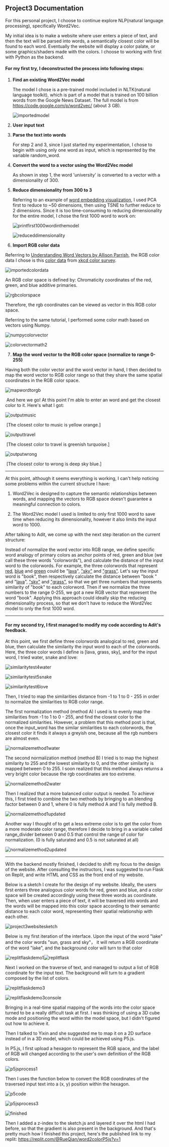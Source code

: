 ## Project3 Documentation

For this personal project, I choose to continue explore NLP(natural language processing), specifically Word2Vec. 



My initial idea is to make a website where user enters a piece of text, and then the text will be parsed into words, a semantically closest color will be found to each word. Eventually the website will display a color palate, or some graphics/shaders made with the colors. I choose to working with first with Python as the backend.



#### For my first try, I deconstructed the process into following steps:

1. **Find an existing Word2Vec model** 

   The model I chose is a pre-trained model included in NLTK(natural language toolkit), which is part of a model that is trained on 100 billion words from the Google News Dataset. The full model is from https://code.google.com/p/word2vec/ (about 3 GB).

   ![importedmodel](images/importedmodel.PNG)

2. **User input text**

3. **Parse the text into words**

   For step 2 and 3, since I just started my experimentation, I chose to begin with using only one word as input, which is represented by the variable random_word.

   

4. **Convert the word to a vector using the Word2Vec model**

   As shown in step 1, the word 'university' is converted to a vector with a dimensionality of 300.

   

5. **Reduce dimensionality from 300 to 3**

   Referring to an example of [word embedding visualization](https://www.nltk.org/howto/gensim.html?highlight=word2vec), I used PCA first to reduce to ~50 dimensions, then using TSNE to further reduce to 2 dimensions. Since it is too time-consuming to reducing dimensionality for the entire model, I chose the first 1000 word to work on:

   ![printfirst1000wordinthemodel](images/printfirst1000wordinthemodel.PNG)

   ![reduceddimensionality](images/reduceddimensionality.PNG)



6. **Import RGB color data**

Referring to [Understanding Word Vectors by Allison Parrish](https://gist.github.com/aparrish/2f562e3737544cf29aaf1af30362f469), the RGB color data I chose is this [color data](https://github.com/dariusk/corpora/blob/master/data/colors/xkcd.json) from [xkcd color survey](https://blog.xkcd.com/2010/05/03/color-survey-results/).

![importedcolordata](images/importedcolordata.PNG)

An RGB color space is defined by: Chromaticity coordinates of the red, green, and blue additive primaries. 

![rgbcolorspace](images/rgbcolorspace.png)

Therefore, the rgb coordinates can be viewed as vector in this RGB color space.

Referring to the same tutorial, I performed some color math based on vectors using Numpy.

![numpycolorvector](images/numpycolorvector.PNG)

![colorvectormath2](images/colorvectormath2.PNG)



7. **Map the word vector to the RGB color space (normalize to range 0-255)**

Having both the color vector and the word vector in hand, I then decided to map the word vector to RGB color range so that they share the same spatial coordinates in the RGB color space.

![mapwordtorgb](images/mapwordtorgb.PNG)

​		And here we go! At this point I'm able to enter an word and get the closest color to it. Here's 		what I got:

![outputmusic](images/outputmusic.PNG)

​		[The closest color to music is yellow orange.]

![outputtravel](images/outputtravel.PNG)

​		[The closest color to travel is greenish turquoise.]

![outputwrong](images/outputwrong.PNG)

​		[The closest color to wrong is deep sky blue.]

------



At this point, although it seems everything is working, I can't help noticing some problems within the current structure I have:

1. Word2Vec is designed to capture the semantic relationships between words, and mapping the vectors to RGB space doesn't guarantee a meaningful connection to colors.

2. The Word2Vec model I used is limited to only first 1000 word to save time when reducing its dimensionality, however it also limits the input word  to 1000.

After talking to Adit, we come up with the next step iteration on the current structure:

Instead of normalize the word vector into RGB range, we define specific word analogy of primary colors as anchor points of red, green and blue (we call these three words "colorwords"), and calculate the distance of the input word to the colorwords. For example, the three colorwords that represent <u>red</u>, <u>blue</u> and <u>green</u> could be "<u>lava</u>", <u>"sky"</u> and <u>"grass"</u>. Let's say the input word is "book", then respectively calculate the distance between "book " and "<u>lava</u>", <u>"sky"</u> and <u>"grass"</u>, so that we get three numbers that represents similarity of "book" to each colorword. Then if we normalize the three numbers to the range 0-255, we got a new RGB vector that represent the word "book". Applying this approach could ideally skip the reducing dimensionality process, so that we don't have to reduce the Word2Vec model to only the first 1000 word.



------



#### For my second try, I first managed to modify my code according to Adit's feedback.

At this point, we first define three colorwords analogical to red, green and blue, then calculate the similarity the input word to each of the colorwords. Here, the three color words I define is [lava, grass, sky], and for the input word, I tried water, snake and love:

![similaritytest4water](images/similaritytest4water.PNG)

![similaritytest5snake](images/similaritytest5snake.PNG)

![similaritytest6love](images/similaritytest6love.PNG)



Then, I tried to map the similarities distance from -1 to 1 to 0 - 255 in order to normalize the similarities to RGB color range.



The first normalization method (method A) I used is to evenly map the similarities from -1 to 1 to 0 - 255, and find the closest color to the normalized similarities. However, a problem that this method post is that, once the input_word has the similar similarities to each colorwords, the closest color it finds it always a greyish one, because all the rgb numbers are almost even.

![normalizemethod1water](images/normalizemethod1water.PNG)



The second normalization method (method B) I tried is to map the highest similarity to 255 and the lowest similarity to 0, and the other similarity is mapped between 0 to 255. I soon realized that this method always returns a very bright color because the rgb coordinates are too extreme.

![normalizemethod2water](images/normalizemethod2water.PNG)



Then I realized that a more balanced color output is needed. To achieve this, I first tried to combine the two methods by bringing to an blending factor between 0 and 1, where 0 is fully method A and 1 is fully method B.

![normalizemethod1updated](images/normalizemethod1updated.PNG)

Another way I thought of to get a less extreme color is to get the color from a more moderate color range, therefore I decide to bring in a variable called range_divider between 0 and 0.5 that control the range of color for normalization. (0 is fully saturated and 0.5 is not saturated at all)

![normalizemethod2updated](images/normalizemethod2updated.PNG)





------

With the backend mostly finished, I decided to shift my focus to the design of the website. After consulting the instructors, I was suggested to run Flask on Replit, and write HTML and CSS as the front end of my website.

Below is a sketch I create for the design of my website. Ideally, the users first enters three analogous color words for red, green and blue, and a color space will be created accordingly using these three words as coordinate. Then, when user enters a piece of text, it will be traversed into words and the words will be mapped into this color space according to their semantic distance to each color word, representing their spatial relationship with each other.

![project3websitesketch](images/project3websitesketch.png)



Below is my first iteration of the interface. Upon the input of the word "lake" and the color words "sun, grass and sky"， it will return a RGB coordinate of the word "lake", and the background color will turn to that color

![replitflaskdemo1](images/replitflaskdemo1.PNG)![replitflask](images/replitflask.PNG)





Next I worked on the traverse of text, and managed to output a list of RGB coordinate for the input text. The background will turn to a gradient composed by the list of colors.

![replitflaskdemo3](images/replitflaskdemo3.PNG)

![replitflaskdemo3console](images/replitflaskdemo3console.PNG)



Bringing in a real-time spatial mapping of the words into the color space turned to be a really difficult task at first. I was thinking of using a 3D cube mode and positioning the word within the model space, but I didn't figured out how to achieve it. 

Then I talked to Yixin and she suggested me to map it on a 2D surface instead of in a 3D model, which could be achieved using P5.js.

In P5.js, I first upload a hexagon to represent the RGB space, and the label of RGB will changed according to the user's own definition of the RGB colors.

![p5jsprocess1](images/p5jsprocess1.PNG)

Then I uses the function below to convert the RGB coordinates of the traversed input text into a (x, y) position within the hexagon.

![p5code](images/p5code.PNG)

![p5jsprocess3](images/p5jsprocess3.PNG)

![finished](images/finished.PNG)

Then I added a z-index to the sketch.js and layered it over the html I had before, so that the gradient is also present in the background. And that's pretty much how I finished this project, here's the published link to my replit: https://replit.com/@RueQian/word2colorP5js?v=1
